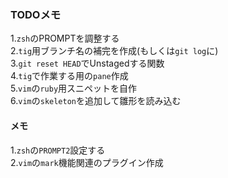 ### TODOメモ  

1.`zsh`のPROMPTを調整する  
2.`tig`用ブランチ名の補完を作成(もしくは`git log`に)  
3.`git reset HEAD`でUnstagedする関数  
4.`tig`で作業する用の`pane`作成  
5.`vim`の`ruby`用スニペットを自作  
6.`vim`の`skeleton`を追加して雛形を読み込む  

#### メモ  

1.`zsh`の`PROMPT2`設定する  
2.`vim`の`mark`機能関連のプラグイン作成  
